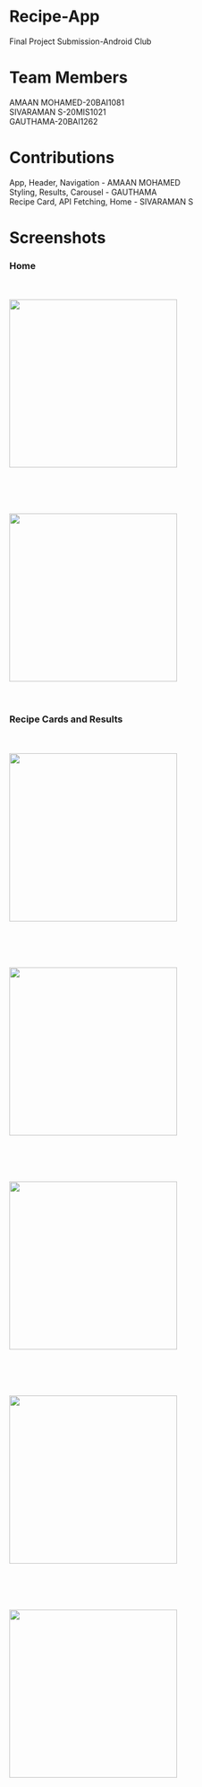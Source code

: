 # Recipe-App
Final Project Submission-Android Club

# Team Members
AMAAN MOHAMED-20BAI1081 <br>
SIVARAMAN S-20MIS1021<br>
GAUTHAMA-20BAI1262

# Contributions
App,  Header, Navigation              - AMAAN MOHAMED<br>
Styling, Results, Carousel           - GAUTHAMA <br>
Recipe Card, API Fetching, Home    - SIVARAMAN S <br>



# Screenshots
### Home
<br><br>
<img src="/Screenshots/ac1.jpeg" width="300">
<br><br><br>

<br><br>
<img src="/Screenshots/ac2.jpeg" width="300">
<br><br><br>
### Recipe Cards and Results

<br><br>
<img src="/Screenshots/ac3.jpeg" width="300">
<br><br><br>

<br><br>
<img src="/Screenshots/ac4.jpeg" width="300">
<br><br><br>


<br><br>
<img src="/Screenshots/ac5.jpeg" width="300">
<br><br><br>

<br><br>
<img src="/Screenshots/ac6.jpeg" width="300">
<br><br><br>

<br><br>
<img src="/Screenshots/ac7.jpeg" width="300">
<br><br><br>
